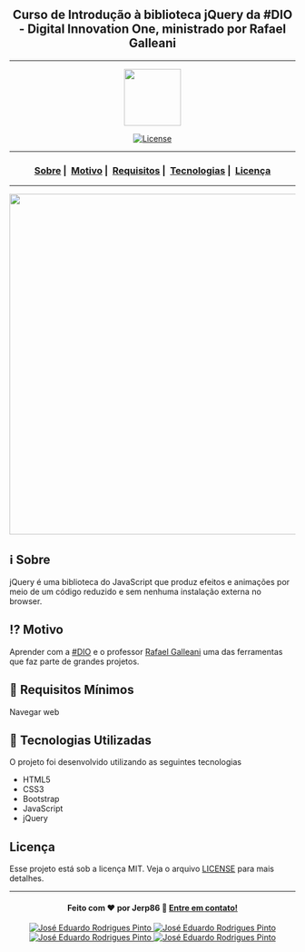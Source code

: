 <h2 align="center">Curso de Introdução à biblioteca jQuery da #DIO - Digital Innovation One, ministrado por Rafael Galleani</h2>

___

<p align="center">
  <img src="https://jerp86.github.io/aula_jquery_ajax/img/dio.png" width="100" heigth="100">
</p>


<p align="center">
  <a href="LICENSE">
    <img alt="License" src="https://img.shields.io/badge/license-MIT-%23F8952D">
  </a>
</p>

___

<h3 align="center">
  <a href="#information_source-sobre">Sobre</a>&nbsp;|&nbsp;
  <a href="#interrobang-motivo">Motivo</a>&nbsp;|&nbsp;
  <a href="#seedling-requisitos-mínimos">Requisitos</a>&nbsp;|&nbsp;
  <a href="#rocket-tecnologias-utilizadas">Tecnologias</a>&nbsp;|&nbsp;
  <a href="#licença">Licença</a>
</h3>

___
<p align="center">
  <img src="https://user-images.githubusercontent.com/54115624/101416636-05b10000-38c9-11eb-87a9-1100a9946d5f.png" width="600">
</p>

## :information_source: Sobre

jQuery é uma biblioteca do JavaScript que produz efeitos e animações por meio de um código reduzido e sem nenhuma instalação externa no browser.

## :interrobang: Motivo

Aprender com a [#DIO](https://github.com/digitalInnovationone) e o professor [Rafael Galleani](https://github.com/rafegal) uma das ferramentas que faz parte de grandes projetos.

## :seedling: Requisitos Mínimos

Navegar web

## :rocket: Tecnologias Utilizadas 

O projeto foi desenvolvido utilizando as seguintes tecnologias

- HTML5
- CSS3
- Bootstrap
- JavaScript
- jQuery


## Licença 

Esse projeto está sob a licença MIT. Veja o arquivo [LICENSE](LICENSE) para mais detalhes.

---

<h4 align="center">
  Feito com ❤️ por Jerp86 👋️ <a href="mailto:jerp4@hotmail.com">Entre em contato!</a>
</h4>

<p align="center">
  <a href="https://www.linkedin.com/in/jerp/">
    <img alt="José Eduardo Rodrigues Pinto" src="https://img.shields.io/badge/LinkedIn-jerp-0e76a8?style=flat&logoColor=white&logo=linkedin">
  </a>
  <a href="https://www.facebook.com/jerpbtu">
    <img alt="José Eduardo Rodrigues Pinto" src="https://img.shields.io/badge/Facebook-jerpbtu-1778F2?style=flat&logoColor=white&logo=facebook">
  </a>
  <a href="https://www.instagram.com/jerpbtu/">
    <img alt="José Eduardo Rodrigues Pinto" src="https://img.shields.io/badge/Instagram-@jerpbtu-833AB4?style=flat&logoColor=white&logo=instagram">
  </a>
  <a href="https://twitter.com/jerpbtu">
    <img alt="José Eduardo Rodrigues Pinto" src="https://img.shields.io/twitter/follow/jerpbtu?style=flat&logoColor=white&logo=Twitter">
  </a>
</p>